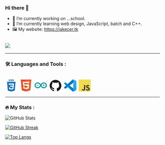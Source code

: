 ### Hi there 👋

- 🔭 I’m currently working on ...school.
- 🌱 I’m currently learning web design, JavaScript, batch and C++.
- 🖼 My website: https://jakecer.tk
<br>
<a href="https://discordapp.com/users/789479509127987210" style="color: #fff; text-decoration: none;"><img src="https://img.shields.io/badge/Discord-%235865F2.svg?style=for-the-badge&logo=discord&logoColor=white"></a>

---

### :hammer_and_wrench: Languages and Tools :
<br>
  <div>
    <img src="https://github.com/devicons/devicon/blob/master/icons/css3/css3-plain-wordmark.svg"  title="CSS3" alt="CSS" width="40" height="40"/>&nbsp;
    <img src="https://github.com/devicons/devicon/blob/master/icons/html5/html5-original.svg" title="HTML5" alt="HTML" width="40" height="40"/>&nbsp;
    <img src="https://github.com/devicons/devicon/blob/master/icons/arduino/arduino-original.svg" title="Arduino" alt="HTML" width="40" height="40"/>&nbsp;
    <img src="https://github.com/devicons/devicon/blob/master/icons/github/github-original.svg" title="GitHub" alt="github" width="40" height="40"/>&nbsp;
    <img src="https://github.com/devicons/devicon/blob/master/icons/vscode/vscode-original.svg" title="Visual Studio Code" alt="VS Code" width="40" height="40"/>&nbsp;
    <img src="https://github.com/devicons/devicon/blob/master/icons/javascript/javascript-original.svg" title="JavaScript" alt="JavaScript" width="40" height="40"/>&nbsp;
</div>

---

### :fire: My Stats :

![GitHub Stats](https://github-readme-stats.vercel.app/api/?username=jakecernet&count_private=true&theme=tokyonight&showicons=true)

[![GitHub Streak](https://streak-stats.demolab.com?user=jakecernet&theme=dark)](https://git.io/streak-stats)

[![Top Langs](https://github-readme-stats.vercel.app/api/top-langs/?username=jakecernet&layout=compact&theme=vision-friendly-dark)](https://github.com/anuraghazra/github-readme-stats)
